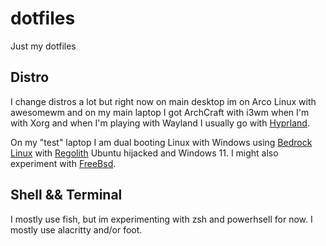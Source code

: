 # dotfiles
Just my dotfiles

## Distro
I change distros a lot but right now on main desktop im on Arco Linux with awesomewm and on my main laptop I got ArchCraft with i3wm when I'm with Xorg and when I'm playing with Wayland I usually go with [Hyprland](https://github.com/vaxerski/Hyprland). 

On my "test" laptop I am dual booting Linux with Windows using [Bedrock Linux](https://bedrocklinux.org) with [Regolith](https://regolith-desktop.com) Ubuntu hijacked and Windows 11. I might also experiment with [FreeBsd](https://www.freebsd.org).

## Shell && Terminal
I mostly use fish, but im experimenting with zsh and powerhsell for now. I mostly use alacritty and/or foot.


